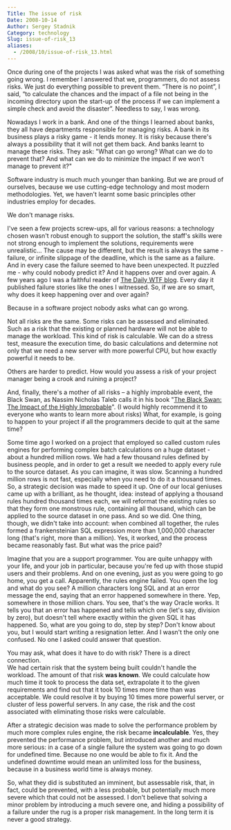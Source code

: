```yaml
---
Title: The issue of risk
Date: 2008-10-14
Author: Sergey Stadnik
Category: technology
Slug: issue-of-risk_13
aliases:
  - /2008/10/issue-of-risk_13.html
---
```


Once during one of the projects I was asked what was the risk of
something going wrong. I remember I answered that we, programmers, do
not assess risks. We just do everything possible to prevent them. “There
is no point”, I said, “to calculate the chances and the impact of a file
not being in the incoming directory upon the start-up of the process if
we can implement a simple check and avoid the disaster”.
Needless to say, I was wrong.

Nowadays I work in a bank. And one of the things I learned about banks,
they all have departments responsible for managing risks. A bank in its
business plays a risky game - it lends money. It is risky because
there's always a possibility that it will not get them back. And banks
learnt to manage these risks. They ask: "What can go wrong? What can we
do to prevent that? And what can we do to minimize the impact if we
won't manage to prevent it?"

Software industry is much much younger than banking. But we are proud of
ourselves, because we use cutting-edge technology and most modern
methodologies. Yet, we haven't learnt some basic principles other
industries employ for decades.

We don't manage risks.

I've seen a few projects screw-ups, all for various reasons: a
technology chosen wasn't robust enough to support the solution, the
staff's skills were not strong enough to implement the solutions,
requirements were unrealistic... The cause may be different, but the
result is always the same - failure, or infinite slippage of the
deadline, which is the same as a failure.
And in every case the failure seemed to have been unexpected. It
puzzled me - why could nobody predict it? And it happens over and over
again. A few years ago I was a faithful reader of [The Daily WTF blog](http://thedailywtf.com/). Every day it published failure stories
like the ones I witnessed. So, if we are so smart, why does it keep
happening over and over again?

Because in a software project nobody asks what can go wrong.

Not all risks are the same. Some risks can be assessed and eliminated.
Such as a risk that the existing or planned hardware will not be able to
manage the workload. This kind of risk is calculable. We can do a stress
test, measure the execution time, do basic calculations and determine
not only that we need a new server with more powerful CPU, but how
exactly powerful it needs to be.

Others are harder to predict. How would you assess a risk of your
project manager being a crook and ruining a project?

And, finally, there's a mother of all risks – a highly improbable event,
the Black Swan, as Nassim Nicholas Taleb calls it in his book "[The Black Swan: The Impact of the Highly
Improbable](https://en.wikipedia.org/wiki/The_Black_Swan_%282007_book%29)".
(I would highly recommend it to everyone who wants to learn more about
risks) What, for example, is going to happen to your project if all the
programmers decide to quit at the same time?

Some time ago I worked on a project that employed so called custom rules engines
for performing complex batch calculations on a huge dataset - about a
hundred million rows. We had a few thousand rules defined by business
people, and in order to get a result we needed to apply every rule to
the source dataset. As you can imagine, it was slow. Scanning a hundred
million rows is not fast, especially when you need to do it a thousand
times. So, a strategic decision was made to speed it up. One of our
local geniuses came up with a brilliant, as he thought, idea: instead of
applying a thousand rules hundred thousand times each, we will reformat
the existing rules so that they form one monstrous rule, containing all
thousand, which can be applied to the source dataset in one pass. And so
we did. One thing, though, we didn't take into account: when combined
all together, the rules formed a frankensteinian SQL expression more
than 1,000,000 character long (that's right, more than a million). Yes, it
worked, and the process became reasonably fast. But what was the price
paid?

Imagine that you are a support programmer. You are quite unhappy with
your life, and your job in particular, because you're fed up with those
stupid users and their problems. And on one evening, just as you were
going to go home, you get a call. Apparently, the rules engine failed.
You open the log and what do you see? A million characters long SQL and
at an error message the end, saying that an error happened somewhere in
there. Yep, somewhere in those million chars. You see, that's the way
Oracle works. It tells you that an error has happened and tells which
one (let's say, division by zero), but doesn't tell where exactly within
the given SQL it has happened. So, what are you going to do, step by
step? Don't know about you, but I would start writing a resignation
letter. And I wasn't the only one confused. No one I asked could answer
that question.

You may ask, what does it have to do with risk? There is a direct
connection.<br>
We had certain risk that the system being built couldn't handle the
workload. The amount of that risk __was known__. We could calculate how much time it took to process the
data set, extrapolate it to the given requirements and find out that it
took 10 times more time than was acceptable. We could resolve it by
buying 10 times more powerful server, or cluster of less powerful
servers. In any case, the risk and the cost associated with eliminating
those risks were calculable.

After a strategic decision was made to solve the performance problem by
much more complex rules engine, the risk became __incalculable__. Yes, they
prevented the performance problem, but introduced another and much more
serious: in a case of a single failure the system was going to go down
for undefined time. Because no one would be able to fix it. And the
undefined downtime would mean an unlimited loss for the business,
because in a business world time is always money.

So, what they did is substituted an imminent, but assessable risk, that,
in fact, could be prevented, with a less probable, but potentially much
more severe which that could not be assessed. I don't believe that
solving a minor problem by introducing a much severe one, and hiding a
possibility of a failure under the rug is a proper risk management. In the long term it is never a good strategy.